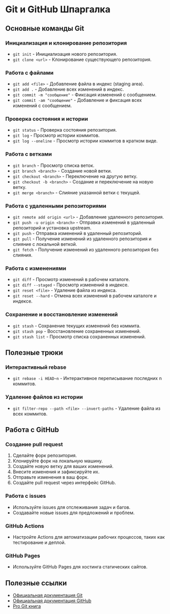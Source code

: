# Git и GitHub Шпаргалка

## Основные команды Git

### Инициализация и клонирование репозитория
- `git init` - Инициализация нового репозитория.
- `git clone <url>` - Клонирование существующего репозитория.

### Работа с файлами
- `git add <file>` - Добавление файла в индекс (staging area).
- `git add .` - Добавление всех изменений в индекс.
- `git commit -m "сообщение"` - Фиксация изменений с сообщением.
- `git commit -am "сообщение"` - Добавление и фиксация всех изменений с сообщением.

### Проверка состояния и истории
- `git status` - Проверка состояния репозитория.
- `git log` - Просмотр истории коммитов.
- `git log --oneline` - Просмотр истории коммитов в кратком виде.

### Работа с ветками
- `git branch` - Просмотр списка веток.
- `git branch <branch>` - Создание новой ветки.
- `git checkout <branch>` - Переключение на другую ветку.
- `git checkout -b <branch>` - Создание и переключение на новую ветку.
- `git merge <branch>` - Слияние указанной ветки с текущей.

### Работа с удаленными репозиториями
- `git remote add origin <url>` - Добавление удаленного репозитория.
- `git push -u origin <branch>` - Отправка изменений в удаленный репозиторий и установка upstream.
- `git push` - Отправка изменений в удаленный репозиторий.
- `git pull` - Получение изменений из удаленного репозитория и слияние с локальной веткой.
- `git fetch` - Получение изменений из удаленного репозитория без слияния.

### Работа с изменениями
- `git diff` - Просмотр изменений в рабочем каталоге.
- `git diff --staged` - Просмотр изменений в индексе.
- `git reset <file>` - Удаление файла из индекса.
- `git reset --hard` - Отмена всех изменений в рабочем каталоге и индексе.

### Сохранение и восстановление изменений
- `git stash` - Сохранение текущих изменений без коммита.
- `git stash pop` - Восстановление сохраненных изменений.
- `git stash list` - Просмотр списка сохраненных изменений.

## Полезные трюки

### Интерактивный rebase
- `git rebase -i HEAD~n` - Интерактивное переписывание последних n коммитов.

### Удаление файлов из истории
- `git filter-repo --path <file> --invert-paths` - Удаление файла из всех коммитов.

## Работа с GitHub

### Создание pull request
1. Сделайте форк репозитория.
2. Клонируйте форк на локальную машину.
3. Создайте новую ветку для ваших изменений.
4. Внесите изменения и зафиксируйте их.
5. Отправьте изменения в ваш форк.
6. Создайте pull request через интерфейс GitHub.

### Работа с issues
- Используйте issues для отслеживания задач и багов.
- Создавайте новые issues для предложений и проблем.

### GitHub Actions
- Настройте Actions для автоматизации рабочих процессов, таких как тестирование и деплой.

### GitHub Pages
- Используйте GitHub Pages для хостинга статических сайтов.

## Полезные ссылки

- [Официальная документация Git](https://git-scm.com/doc)
- [Официальная документация GitHub](https://docs.github.com/)
- [Pro Git книга](https://git-scm.com/book/en/v2)